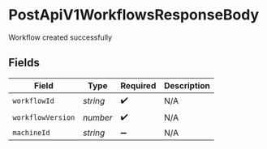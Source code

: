 # PostApiV1WorkflowsResponseBody

Workflow created successfully


## Fields

| Field              | Type               | Required           | Description        |
| ------------------ | ------------------ | ------------------ | ------------------ |
| `workflowId`       | *string*           | :heavy_check_mark: | N/A                |
| `workflowVersion`  | *number*           | :heavy_check_mark: | N/A                |
| `machineId`        | *string*           | :heavy_minus_sign: | N/A                |